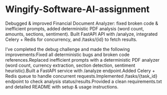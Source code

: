 # Wingify-Software-AI-assignment
Debugged &amp; improved Financial Document Analyzer: fixed broken code &amp; inefficient prompts, added deterministic PDF analysis (word count, amounts, sections, sentiment). Built FastAPI API with /analyze, integrated Celery + Redis for concurrency, and /tasks/{id} to fetch results.


I’ve completed the debug challenge and made the following improvements:Fixed all deterministic bugs and broken code references.Replaced inefficient prompts with a deterministic PDF analyzer (word count, currency extraction, section detection, sentiment heuristic).Built a FastAPI service with /analyze endpoint.Added Celery + Redis queue to handle concurrent requests.Implemented /tasks/{task_id} endpoint to check analysis status/results.Provided a clean requirements.txt and detailed README with setup & usage instructions.
